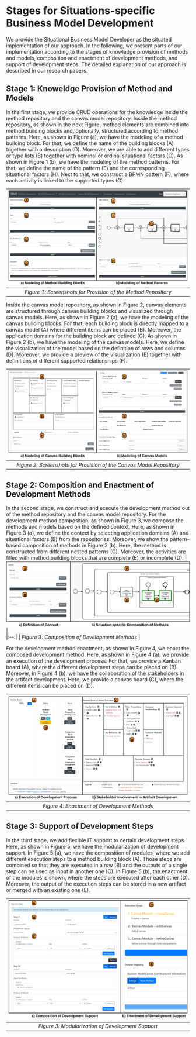 # Stages for Situations-specific Business Model Development
We provide the Situational Business Model Developer as the situated implementation of our approach. In the following, we present parts of our implementation according to the stages of knowledge provision of methods and models, composition and enactment of development methods, and support of development steps. The detailed explanation of our approach is described in our research papers.

## Stage 1: Knoweldge Provision of Method and Models
In the first stage, we provide CRUD operations for the knowledge inside the method repository and the canvas model repository. Inside the method repository, as shown in the next Figure, method elements are combined into method building blocks and, optionally, structured according to method patterns. Here, as shown in Figure (a), we have the modeling of a method building block. For that, we define the name of the building blocks (A) together with a description (D). Moreover, we are able to add different types or type lists (B) together with nominal or ordinal situational factors (C). As shown in Figure 1 (b), we have the modeling of the method patterns. For that, we define the name of the pattern (E) and the corresponding situational factors (H). Next to that, we construct a BPMN pattern (F), where each activity is linked to the supported types (G).

| ![Model Repository](images/tool/kp_methods.png) | 
|:--:| 
| *Figure 1: Screenshots for Provision of the Method Repository* |

Inside the canvas model repository, as shown in Figure 2, canvas elements are structured through canvas building blocks and visualized through canvas models. Here, as shown in Figure 2 (a), we have the modeling of the canvas building blocks. For that, each building block is directly mapped to a canvas model (A) where different items can be placed (B). Moreover, the application domains for the building block are defined (C). As shown in Figure 2 (b), we have the modeling of the canvas models. Here, we define the visualization of the model based on the definition of rows and columns (D). Moreover, we provide a preview of the visualization (E) together with definitions of different supported relationships (F).

| ![Model Repository](images/tool/kp_models.png) | 
|:--:| 
| *Figure 2: Screenshots for Provision of the Canvas Model Repository* |


## Stage 2: Composition and Enactment of Development Methods
In the second stage, we construct and execute the development method out of the method repository and the canvas model repository. For the development method composition, as shown in Figure 3, we compose the methods and models based on the defined context. Here, as shown in Figure 3 (a), we define the context by selecting application domains (A) and situational factors (B) from the repositories. Moreover, we show the pattern-based composition of methods in Figure 3 (b). Here, the method is constructed from different nested patterns (C). Moreover, the activities are filled with method building blocks that are complete (E) or incomplete (D).
| ![Method Composition](images/tool/ce_composition.png) |  
|:--:| 
| *Figure 3: Composition of Development Methods* |

For the development method enactment, as shown in Figure 4, we enact the composed development method. Here, as shown in Figure 4 (a), we provide an execution of the development process. For that, we provide a Kanban board (A), where the different development steps can be placed on (B). Moreover, in Figure 4 (b), we have the collaboration of the stakeholders in the artifact development. Here, we provide a canvas board (C), where the different items can be placed on (D).

| ![Method Enactment](images/tool/ce_enactment.png) | 
|:--:| 
| *Figure 4: Enactment of Development Methods* |

## Stage 3: Support of Development Steps
In the third stage, we add flexible IT support to certain development steps. Here, as shown in Figure 5, we have the modularization of development support. In Figure 5 (a), we have the composition of modules, where we add different execution steps to a method building block (A). Those steps are combined so that they are executed in a row (B) and the outputs of a single step can be used as input in another one (C). In Figure 5 (b), the enactment of the modules is shown, where the steps are executed after each other (D). Moreover, the output of the execution steps can be stored in a new artifact or merged with an existing one (E).

| ![Development Support](images/tool/ds_modules.png) | 
|:--:| 
| *Figure 3: Modularization of Development Support* |

